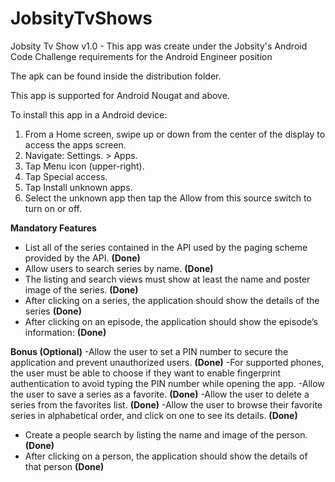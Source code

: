 # JobsityTvShows

Jobsity Tv Show v1.0 - This app was create under the Jobsity's Android Code Challenge requirements for the Android Engineer position

The apk can be found inside the distribution folder.

This app is supported for Android Nougat and above.

To install this app in a Android device:
1) From a Home screen, swipe up or down from the center of the display to access the apps screen.
2) Navigate: Settings. > Apps.
3) Tap Menu icon (upper-right).
4) Tap Special access.
5) Tap Install unknown apps.
6) Select the unknown app then tap the Allow from this source switch to turn on or off.

**Mandatory Features**
- List all of the series contained in the API used by the paging scheme provided by the API. **(Done)**
- Allow users to search series by name. **(Done)**
- The listing and search views must show at least the name and poster image of the 
series. **(Done)**
- After clicking on a series, the application should show the details of the series **(Done)**
- After clicking on an episode, the application should show the episode’s information: **(Done)**

**Bonus (Optional)**
-Allow the user to set a PIN number to secure the application and prevent unauthorized users. **(Done)**
-For supported phones, the user must be able to choose if they want to enable fingerprint authentication to avoid typing the PIN number while opening the app.
-Allow the user to save a series as a favorite. **(Done)**
-Allow the user to delete a series from the favorites list. **(Done)**
-Allow the user to browse their favorite series in alphabetical order, and click on one to
see its details. **(Done)**
- Create a people search by listing the name and image of the person. **(Done)**
- After clicking on a person, the application should show the details of that person **(Done)**

